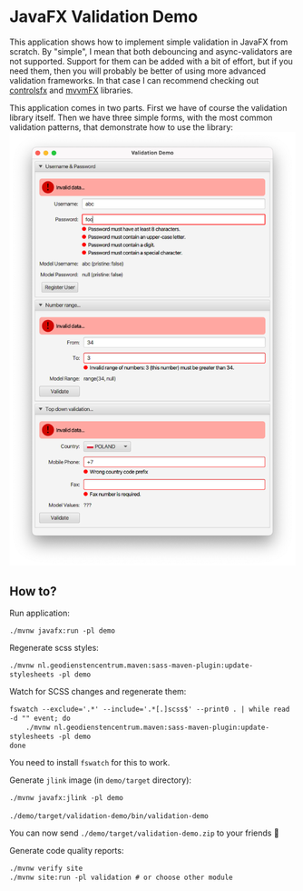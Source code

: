 
# JavaFX Validation Demo

This application shows how to implement simple validation in JavaFX from scratch.
By "simple", I mean that both debouncing and async-validators are not supported.
Support for them can be added with a bit of effort, 
but if you need them, then you will 
probably be better 
of using more advanced validation frameworks. In that case I can recommend checking out
[controlsfx](https://github.com/jinghai/controlsfx/blob/master/controlsfx-samples/src/main/java/org/controlsfx/samples/HelloValidation.java)
and [mvvmFX](https://github.com/sialcasa/mvvmFX/wiki/Validation) libraries.

This application comes in two parts. First we have of course the validation
library itself. Then we have three simple forms, with the most common
validation patterns, that demonstrate how to use
the library:
![demo app main window](docs/demo.png)

## How to?

Run application:
```
./mvnw javafx:run -pl demo
```

Regenerate scss styles:
```
./mvnw nl.geodienstencentrum.maven:sass-maven-plugin:update-stylesheets -pl demo
```

Watch for SCSS changes and regenerate them:
```
fswatch --exclude='.*' --include='.*[.]scss$' --print0 . | while read -d "" event; do
    ./mvnw nl.geodienstencentrum.maven:sass-maven-plugin:update-stylesheets -pl demo
done
```
You need to install `fswatch` for this to work.

Generate `jlink` image (in `demo/target` directory):
```
./mvnw javafx:jlink -pl demo

./demo/target/validation-demo/bin/validation-demo
```
You can now send `./demo/target/validation-demo.zip` to your friends :tada:

Generate code quality reports:
```
./mvnw verify site
./mvnw site:run -pl validation # or choose other module
```

